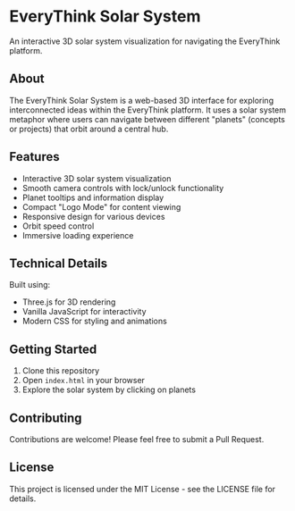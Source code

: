 # EveryThink Solar System

An interactive 3D solar system visualization for navigating the EveryThink platform.

## About

The EveryThink Solar System is a web-based 3D interface for exploring interconnected ideas within the EveryThink platform. It uses a solar system metaphor where users can navigate between different "planets" (concepts or projects) that orbit around a central hub.

## Features

- Interactive 3D solar system visualization
- Smooth camera controls with lock/unlock functionality 
- Planet tooltips and information display
- Compact "Logo Mode" for content viewing
- Responsive design for various devices
- Orbit speed control
- Immersive loading experience

## Technical Details

Built using:
- Three.js for 3D rendering
- Vanilla JavaScript for interactivity
- Modern CSS for styling and animations

## Getting Started

1. Clone this repository
2. Open `index.html` in your browser
3. Explore the solar system by clicking on planets

## Contributing

Contributions are welcome! Please feel free to submit a Pull Request.

## License

This project is licensed under the MIT License - see the LICENSE file for details.
